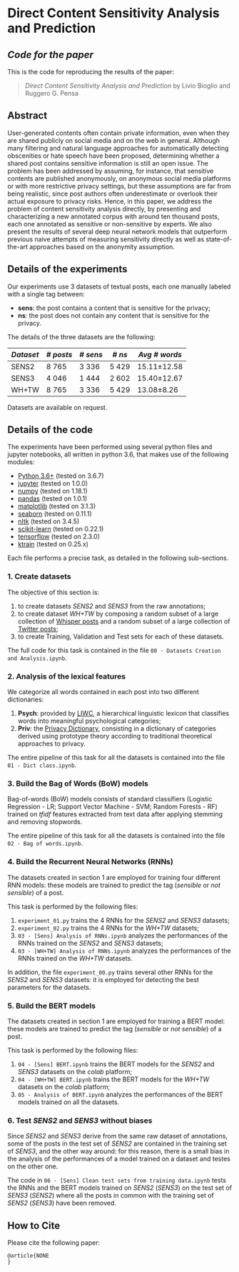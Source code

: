 # Direct Content Sensitivity Analysis and Prediction
## _Code for the paper_

This is the code for reproducing the results of the paper:

> _Direct Content Sensitivity Analysis and Prediction_ by Livio Bioglio and Ruggero G. Pensa

## Abstract

User-generated contents often contain private information, even when they are shared publicly on social media and on the web in general. Although many filtering and natural language approaches for automatically detecting obscenities or hate speech have been proposed, determining whether a shared post contains sensitive information is still an open issue. The problem has been addressed by assuming, for instance, that sensitive contents are published anonymously, on anonymous social media platforms or with more restrictive privacy settings, but these assumptions are far from being realistic, since post authors often underestimate or overlook their actual exposure to privacy risks. Hence, in this paper, we address the problem of content sensitivity analysis directly, by presenting and characterizing a new annotated corpus with around ten thousand posts, each one annotated as sensitive or non-sensitive by experts. We also present the results of several deep neural network models that outperform previous naive attempts of measuring sensitivity directly as well as state-of-the-art approaches based on the anonymity assumption.

## Details of the experiments

Our experiments use 3 datasets of textual posts, each one manually labeled with a single tag between:
- **sens**: the post contains a content that is sensitive for the privacy;
- **ns**: the post does not contain any content that is sensitive for the privacy.

The details of the three datasets are the following:

*Dataset*|*# posts*|*# sens*|*# ns*|*Avg # words*
---------|---------|--------|------|-------------
SENS2|8 765|3 336|5 429|15.11±12.58
SENS3|4 046|1 444|2 602|15.40±12.67
WH+TW|8 765|3 336|5 429|13.08±8.26

Datasets are available on request.

## Details of the code

The experiments have been performed using several python files and jupyter notebooks, all written in python 3.6, that makes use of the following modules:

- [Python 3.6+](https://www.python.org/) (tested on 3.6.7)
- [jupyter](http://jupyter.org/) (tested on 1.0.0)
- [numpy](https://numpy.org/) (tested on 1.18.1)
- [pandas](https://pandas.pydata.org/) (tested on 1.0.1)
- [matplotlib](http://matplotlib.org/) (tested on 3.1.3)
- [seaborn](https://seaborn.pydata.org/) (tested on 0.11.1)
- [nltk](https://www.nltk.org/) (tested on 3.4.5)
- [scikit-learn](https://scikit-learn.org/) (tested on 0.22.1)
- [tensorflow](https://www.tensorflow.org/) (tested on 2.3.0)
- [ktrain](https://github.com/amaiya/ktrain) (tested on 0.25.x)

Each file performs a precise task, as detailed in the following sub-sections.

### 1. Create datasets
The objective of this section is:
1. to create datasets _SENS2_ and _SENS3_ from the raw annotations;
2. to create dataset _WH+TW_ by composing a random subset of a large collection of [Whisper posts](https://github.com/Mainack/whisper-2014-2016-data-HT-2020) and a random subset of a large collection of [Twitter posts](https://dl.acm.org/doi/abs/10.1145/1871437.1871535);
3. to create Training, Validation and Test sets for each of these datasets.

The full code for this task is contained in the file `00 - Datasets Creation and Analysis.ipynb`.

### 2. Analysis of the lexical features

We categorize all words contained in each post into two different dictionaries:
1. **Psych**: provided by [LIWC](https://journals.sagepub.com/doi/abs/10.1177/0261927X09351676), a hierarchical linguistic lexicon that classifies words into meaningful psychological categories;
2. **Priv**: the [Privacy Dictionary](https://www.heinz.cmu.edu/~acquisti/SHB/p3227-gill.pdf), consisting in a dictionary of categories derived using prototype theory according to traditional theoretical approaches to privacy.

The entire pipeline of this task for all the datasets is contained into the file `01 - Dict class.ipynb`.

### 3. Build the Bag of Words (BoW) models

Bag-of-words (BoW) models consists of standard classifiers (Logistic Regression - LR; Support Vector Machine - SVM; Random Forests - RF) trained on _tfidf_ features extracted from text data after applying stemming and removing stopwords.

The entire pipeline of this task for all the datasets is contained into the file `02 - Bag of words.ipynb`.

### 4. Build the Recurrent Neural Networks (RNNs)

The datasets created in section 1 are employed for training four different RNN models: these models are trained to predict the tag (_sensible_ or _not sensible_) of a post.

This task is performed by the following files:
1. `experiment_01.py` trains the 4 RNNs for the _SENS2_ and _SENS3_ datasets;
2. `experiment_02.py` trains the 4 RNNs for the _WH+TW_ datasets;
3. `03 - [Sens] Analysis of RNNs.ipynb` analyzes the performances of the RNNs trained on the _SENS2_ and _SENS3_ datasets;
4. `03 - [WH+TW] Analysis of RNNs.ipynb` analyzes the performances of the RNNs trained on the _WH+TW_ datasets.

In addition, the file `experiment_00.py` trains several other RNNs for the _SENS2_ and _SENS3_ datasets: it is employed for detecting the best parameters for the datasets.

### 5. Build the BERT models

The datasets created in section 1 are employed for training a BERT model: these models are trained to predict the tag (_sensible_ or _not sensible_) of a post.

This task is performed by the following files:
1. `04 - [Sens] BERT.ipynb` trains the BERT models for the _SENS2_ and _SENS3_ datasets on the _colab_ platform;
2. `04 - [WH+TW] BERT.ipynb` trains the BERT models for the _WH+TW_ datasets on the _colab_ platform;
3. `05 - Analysis of BERT.ipynb` analyzes the performances of the BERT models trained on all the datasets.

### 6. Test _SENS2_ and _SENS3_ without biases

Since _SENS2_ and _SENS3_ derive from the same raw dataset of annotations, some of the posts in the test set of _SENS2_ are contained in the training set of _SENS3_, and the other way around: for this reason, there is a small bias in the analysis of the performances of a model trained on a dataset and testes on the other one. 

The code in `06 - [Sens] Clean test sets from training data.ipynb` tests the RNNs and the BERT models trained on _SENS2_ (_SENS3_) on the test set of _SENS3_ (_SENS2_) where all the posts in common with the training set of _SENS2_ (_SENS3_) have been removed.


## How to Cite

Please cite the following paper:
```
@article{NONE
}

```














